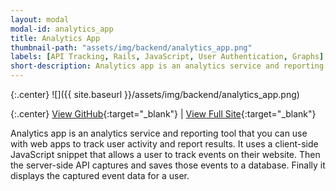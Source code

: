 ```yaml
---
layout: modal
modal-id: analytics_app
title: Analytics App
thumbnail-path: "assets/img/backend/analytics_app.png"
labels: [API Tracking, Rails, JavaScript, User Authentication, Graphs]
short-description: Analytics app is an analytics service and reporting tool that you can use with web apps to track user activity and report results. It uses a server-side API that captures and saves those events to a database.
---
```


{:.center}
![]({{ site.baseurl }}/assets/img/backend/analytics_app.png)

{:.center}
[View GitHub](https://github.com/ghbooth12/analytics_app){:target="\_blank"} |
[View Full Site](http://analytics-app-ghbooth12.herokuapp.com){:target="\_blank"}


Analytics app is an analytics service and reporting tool that you can use with web apps to track user activity and report results. It uses a client-side JavaScript snippet that allows a user to track events on their website. Then the server-side API captures and saves those events to a database. Finally it displays the captured event data for a user.
